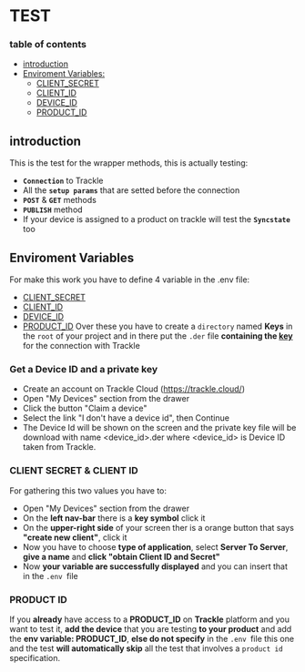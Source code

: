# TEST
### table of contents 
* [introduction](#introduction)
* [Enviroment Variables:](#Enviroment-Variables)
    * [CLIENT_SECRET](#CLIENT-SECRET-&-CLIENT-ID)
    * [CLIENT_ID](#CLIENT-SECRET-&-CLIENT-ID)
    * [DEVICE_ID](#GET-A-DEVICEID-AND-A-PRIVATE-KEY)
    * [PRODUCT_ID](#PRODUCT-ID)
## introduction
This is the test for the wrapper methods, this is actually testing: 
* **`Connection`** to Trackle 
* All the **`setup params`** that are setted before the connection
* **`POST`** & **`GET`** methods
* **`PUBLISH`** method
* If your device is assigned to a product on trackle will test the **`Syncstate`** too

## Enviroment Variables
For make this work you have to define 4 variable in the .env file:
* [CLIENT_SECRET](#CLIENT-SECRET-&-CLIENT-ID)
* [CLIENT_ID](#CLIENT-SECRET-&-CLIENT-ID)
* [DEVICE_ID](#GET-A-DEVICEID-AND-A-PRIVATE-KEY)
* [PRODUCT_ID](#PRODUCT-ID)
Over these you have to create a `directory` named **Keys** in the `root` of your project and in there put the `.der` file **containing the [key](#GET-A-DEVICEID-AND-A-PRIVATE-KEY)** for the connection with Trackle

### Get a Device ID and a private key
* Create an account on Trackle Cloud (https://trackle.cloud/)
* Open "My Devices" section from the drawer
* Click the button "Claim a device"
* Select the link "I don't have a device id", then Continue
* The Device Id will be shown on the screen and the private key file will be download with name <device_id>.der where <device_id> is Device ID taken from Trackle.

### CLIENT SECRET & CLIENT ID
For gathering this two values you have to:
* Open "My Devices" section from the drawer
* On the **left nav-bar** there is a **key symbol** click it
* On the **upper-right side** of your screen ther is a orange button that says **"create new client"**, click it
* Now you have to choose **type of application**, select **Server To Server**, **give a name** and **click "obtain Client ID and Secret"**
* Now **your variable are successfully displayed** and you can insert that in the `.env `file

### PRODUCT ID
If you **already** have access to a **PRODUCT_ID** on **Trackle** platform and you want to test it, **add the device** that you are testing **to your product** and add the **env variable: PRODUCT_ID**, **else do not specify** in the `.env `file this one and the test **will automatically skip** all the test that involves a `product id` specification.
